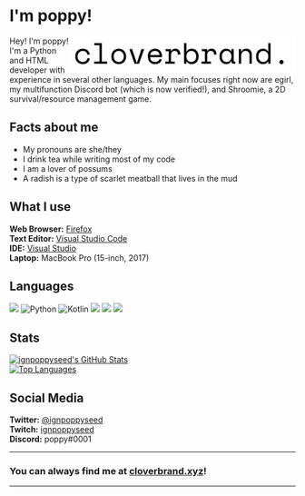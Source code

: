 # I'm poppy!

<img src="https://raw.githubusercontent.com/ignpoppyseed/ignpoppyseed/main/img/logos/logo2.png" width="400" align="right">

Hey! I'm poppy! I'm a Python and HTML developer with experience in several other languages. My main focuses right now are egirl, my multifunction Discord bot (which is now verified!), and Shroomie, a 2D survival/resource management game. 

## Facts about me
- My pronouns are she/they
- I drink tea while writing most of my code
- I am a lover of possums
- A radish is a type of scarlet meatball that lives in the mud
## What I use
**Web Browser:** [Firefox](https://www.mozilla.org/en-US/firefox/)  
**Text Editor:** [Visual Studio Code](https://code.visualstudio.com/)  
**IDE:** [Visual Studio](https://visualstudio.microsoft.com/)  
**Laptop:** MacBook Pro (15-inch, 2017)

## Languages
<img src="https://img.shields.io/badge/C++%20-00599C.svg?&style=for-the-badge&logo=c%2B%2B&logoColor=white"> <img alt="Python" src="https://img.shields.io/badge/python-%2314354C.svg?&style=for-the-badge&logo=python&logoColor=white"> <img alt="Kotlin" src="https://img.shields.io/badge/kotlin-6a0dad.svg?&style=for-the-badge&logo=kotlin&logoColor=white">  <img src="https://img.shields.io/badge/html5%20-%23E34F26.svg?&style=for-the-badge&logo=html5&logoColor=white"> <img src="https://img.shields.io/badge/CSS3%20-1572B6.svg?&style=for-the-badge&logo=css3&logoColor=white"> <img src="https://img.shields.io/badge/markdown%20-000000.svg?&style=for-the-badge&logo=markdown&logoColor=white">

## Stats

[![ignpoppyseed's GitHub Stats](https://github-readme-stats.vercel.app/api?username=ignpoppyseed&theme=transparent)](https://github.com/ignpoppyseed)  
[![Top Languages](https://github-readme-stats.vercel.app/api/top-langs/?username=ignpoppyseed&layout=compact&theme=transparent)](https://github.com/ignpoppyseed)

## Social Media
**Twitter:** [@ignpoppyseed](https://twitter.com/ignpoppyseed)  
**Twitch:** [ignpoppyseed](https://twitch.tv/ignpoppyseed)  
**Discord:** poppy#0001

***
### You can always find me at [cloverbrand.xyz](https://cloverbrand.xyz)!
***
